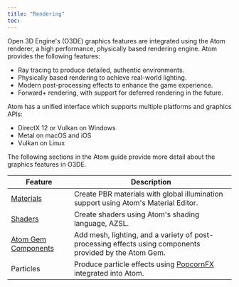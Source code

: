 ```yaml
---
title: "Rendering"
toc:
---
```


Open 3D Engine's (O3DE) graphics features are integrated using the Atom renderer, a high performance, physically based rendering engine. Atom provides the following features:

* Ray tracing to produce detailed, authentic environments.
* Physically based rendering to achieve real-world lighting.
* Modern post-processing effects to enhance the game experience.
* Forward+ rendering, with support for deferred rendering in the future. 
  

Atom has a unified interface which supports multiple platforms and graphics APIs:
* DirectX 12 or Vulkan on Windows
* Metal on macOS and iOS
* Vulkan on Linux

The following sections in the Atom guide provide more detail about the graphics features in O3DE. 

| Feature | Description |
| - | - |
| [Materials](/docs/atom-guide/dev-guide/materials/) | Create PBR materials with global illumination support using Atom's Material Editor. |
| [Shaders](/docs/atom-guide/dev-guide/shaders/) | Create shaders using Atom's shading language, AZSL. |
| [Atom Gem Components](/docs/user-guide/components/reference/#atom) | Add mesh, lighting, and a variety of post-processing effects using components provided by the Atom Gem. |
| Particles | Produce particle effects using [PopcornFX](https://www.popcornfx.com/o3de/) integrated into Atom. |
